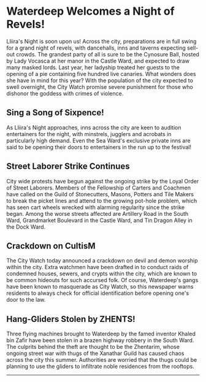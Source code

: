 # Waterdeep Welcomes a Night of Revels!

Lliira's Night is soon upon us! Across the city, preparations are in full swing for a grand night of revels, with dancehalls, inns and taverns expecting sell-out crowds. The grandest party of all is sure to be the Cynosure Ball, hosted by Lady Vocasca at her manor in the Castle Ward, and expected to draw many masked lords. Last year, her ladyship treated her guests to the opening of a pie containing five hundred live canaries. What wonders does she have in mind for this year? With the population of the city expected to swell overnight, the City Watch promise severe punishment for those who dishonor the goddess with crimes of violence.

## Sing a Song of Sixpence!

As Lliira's Night approaches, inns across the city are keen to audition entertainers for the night, with minstrels, jugglers and acrobats in particularly high demand. Even the Sea Ward's exclusive private inns are said to be opening their doors to entertainers in the run up to the festival!

## Street Laborer Strike Continues

City wide protests have begun against the ongoing strike by the Loyal Order of Street Laborers. Members of the Fellowship of Carters and Coachmen have called on the Guild of Stonecutters, Masons, Potters and Tile Makers to break the picket lines and attend to the growing pot-hole problem, which has seen cart wheels wrecked with alarming regularity since the strike began. Among the worse streets affected are Artillery Road in the South Ward, Grandmarket Boulevard in the Castle Ward, and Tin Dragon Alley in the Dock Ward.

## Crackdown on CultisM

The City Watch today announced a crackdown on devil and demon worship within the city. Extra watchmen have been drafted in to conduct raids of condemned houses, sewers, and crypts within the city, which are known to be common hideouts for such accursed folk. Of course, Waterdeep's gangs have been known to masquerade as City Watch, so this newspaper warns residents to always check for official identification before opening one's door to the law.

## Hang-Gliders Stolen by ZHENTS!

Three flying machines brought to Waterdeep by the famed inventor Khaled bin Zafir have been stolen in a brazen highway robbery in the South Ward. The culprits behind the theft are thought to be the Zhentarim, whose ongoing street war with thugs of the Xanathar Guild has caused chaos across the city this summer. Authorities are worried that the thugs could be planning to use the gliders to infiltrate noble residences from the rooftops.

---